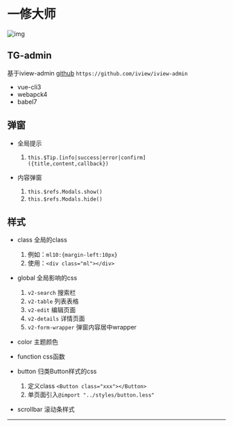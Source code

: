 # 一修大师
![img](https://castle.womany.net/images/content/pictures/37314/content_womany_starfish_1447997688-16069-0715.jpg)
## TG-admin
  基于iview-admin [github](https://github.com/iview/iview-admin) `https://github.com/iview/iview-admin`
  - vue-cli3 
  - webapck4 
  - babel7
## 弹窗
 - 全局提示  
    1. `this.$Tip.[info|success|error|confirm]({title,content,callback})`

 - 内容弹窗  
    1. `this.$refs.Modals.show()`  
    2. `this.$refs.Modals.hide()`

## 样式
  - class  全局的class  
    1. 例如：`ml10:{margin-left:10px}`  
    2. 使用：`<div class="ml"></div>`

  - global 全局影响的css  
    1. `v2-search` 搜索栏  
    2. `v2-table` 列表表格  
    3. `v2-edit` 编辑页面  
    4. `v2-details` 详情页面  
    5. `v2-form-wrapper` 弹窗内容居中wrapper 

  - color 主题颜色

  - function css函数

  - button 归类Button样式的css  
    1. 定义class `<Button class="xxx"></Button>`
    2. 单页面引入`@import "../styles/button.less"`

  - scrollbar 滚动条样式
  ***  